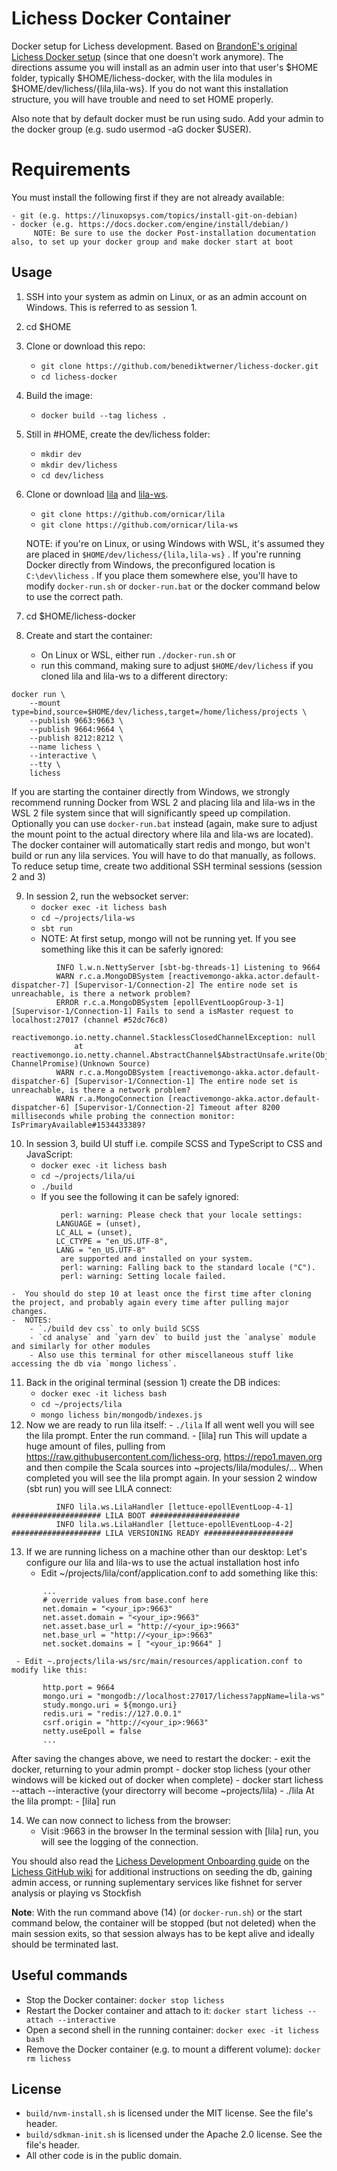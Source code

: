 # Lichess Docker Container

Docker setup for Lichess development. Based on [BrandonE's original Lichess Docker setup](https://github.com/BrandonE/lichocker) (since that one doesn't work anymore). The directions assume you will install as an admin user into that user's $HOME folder, typically $HOME/lichess-docker, with the lila modules in $HOME/dev/lichess/{lila,lila-ws}. If you do not want this installation structure, you will have trouble and need to set HOME properly.

Also note that by default docker must be run using sudo. Add your admin to the docker group (e.g. sudo usermod -aG docker $USER).

# Requirements
You must install the following first if they are not already available:

    - git (e.g. https://linuxopsys.com/topics/install-git-on-debian)
    - docker (e.g. https://docs.docker.com/engine/install/debian/)
         NOTE: Be sure to use the docker Post-installation documentation also, to set up your docker group and make docker start at boot

## Usage

1. SSH into your system as admin on Linux, or as an admin account on Windows. This is referred to as session 1.
2. cd $HOME
3. Clone or download this repo:
     - `git clone https://github.com/benediktwerner/lichess-docker.git`
     - `cd lichess-docker`
4. Build the image: 
     - `docker build --tag lichess .`
5. Still in #HOME, create the dev/lichess folder:
     - `mkdir dev` 
     - `mkdir dev/lichess`
     - `cd dev/lichess`
6. Clone or download [lila](https://github.com/ornicar/lila) and [lila-ws](https://github.com/ornicar/lila-ws). 
     - `git clone https://github.com/ornicar/lila`
     - `git clone https://github.com/ornicar/lila-ws` 
     
     NOTE: if you're on Linux, or using Windows with WSL, it's assumed they are placed in `$HOME/dev/lichess/{lila,lila-ws}` . 
     If you're running Docker directly from Windows, the preconfigured location is `C:\dev\lichess` .
     If you place them somewhere else, you'll have to modify `docker-run.sh` or `docker-run.bat` or the docker command below to use the correct path.
7. cd $HOME/lichess-docker
8. Create and start the container:

     - On Linux or WSL, either run `./docker-run.sh` or 
     - run this command, making sure to adjust `$HOME/dev/lichess` if you cloned lila and lila-ws to a different directory:
```
docker run \
    --mount type=bind,source=$HOME/dev/lichess,target=/home/lichess/projects \
    --publish 9663:9663 \
    --publish 9664:9664 \
    --publish 8212:8212 \
    --name lichess \
    --interactive \
    --tty \
    lichess
```

If you are starting the container directly from Windows, we strongly recommend running Docker from WSL 2 and placing lila and lila-ws in the WSL 2 file system since that will significantly speed up compilation. Optionally you can use `docker-run.bat` instead (again, make sure to adjust the mount point to the actual directory where lila and lila-ws are located).
The docker container will automatically start redis and mongo, but won't build or run any lila services. You will have to do that manually, as follows.
To reduce setup time, create two additional SSH terminal sessions (session 2 and 3) 

9. In session 2, run the websocket server: 
    - `docker exec -it lichess bash` 
    - `cd ~/projects/lila-ws` 
    - `sbt run`
    - NOTE: At first setup, mongo will not be running yet. If you see something like this it can be saferly ignored:
```
          INFO l.w.n.NettyServer [sbt-bg-threads-1] Listening to 9664
          WARN r.c.a.MongoDBSystem [reactivemongo-akka.actor.default-dispatcher-7] [Supervisor-1/Connection-2] The entire node set is unreachable, is there a network problem?
          ERROR r.c.a.MongoDBSystem [epollEventLoopGroup-3-1] [Supervisor-1/Connection-1] Fails to send a isMaster request to localhost:27017 (channel #52dc76c8)
          reactivemongo.io.netty.channel.StacklessClosedChannelException: null
	          at reactivemongo.io.netty.channel.AbstractChannel$AbstractUnsafe.write(Object, ChannelPromise)(Unknown Source)
          WARN r.c.a.MongoDBSystem [reactivemongo-akka.actor.default-dispatcher-6] [Supervisor-1/Connection-1] The entire node set is unreachable, is there a network problem?
          WARN r.a.MongoConnection [reactivemongo-akka.actor.default-dispatcher-6] [Supervisor-1/Connection-2] Timeout after 8200 milliseconds while probing the connection monitor: IsPrimaryAvailable#1534433389?
```
          
10. In session 3, build UI stuff i.e. compile SCSS and TypeScript to CSS and JavaScript:
    - `docker exec -it lichess bash` 
    - `cd ~/projects/lila/ui`
    - `./build` 
    - If you see the following it can be safely ignored:
```
           perl: warning: Please check that your locale settings:
	      LANGUAGE = (unset),
	      LC_ALL = (unset),
	      LC_CTYPE = "en_US.UTF-8",
	      LANG = "en_US.UTF-8"
           are supported and installed on your system.
           perl: warning: Falling back to the standard locale ("C").
           perl: warning: Setting locale failed.
```

    -  You should do step 10 at least once the first time after cloning the project, and probably again every time after pulling major changes.
    -  NOTES:
        - `./build dev css` to only build SCSS
        - `cd analyse` and `yarn dev` to build just the `analyse` module and similarly for other modules
        - Also use this terminal for other miscellaneous stuff like accessing the db via `mongo lichess`.
 11. Back in the original terminal (session 1) create the DB indices:
      - `docker exec -it lichess bash` 
      - `cd ~/projects/lila`
      - `mongo lichess bin/mongodb/indexes.js`
 12.  Now we are ready to run lila itself: 
     - `./lila` 
     If all went well you will see the lila prompt. Enter the run command.
     - [lila] run
     This will update a huge amount of files, pulling from https://raw.githubusercontent.com/lichess-org, https://repo1.maven.org
          and then compile the Scala sources into ~projects/lila/modules/... 
     When completed you will see the lila prompt again.
     In your session 2 window (sbt run) you will see LILA connect:
```
          INFO lila.ws.LilaHandler [lettuce-epollEventLoop-4-1] #################### LILA BOOT ####################
          INFO lila.ws.LilaHandler [lettuce-epollEventLoop-4-2] #################### LILA VERSIONING READY ####################
```
13.  If we are running lichess on a machine other than our desktop:
     Let's configure our lila and lila-ws to use the actual installation host info
     - Edit ~/projects/lila/conf/application.conf to add something like this:
```
       ...
       # override values from base.conf here
       net.domain = "<your_ip>:9663"
       net.asset.domain = "<your_ip>:9663"
       net.asset.base_url = "http://<your_ip>:9663"
       net.base_url = "http://<your_ip>:9663"
       net.socket.domains = [ "<your_ip:9664" ]
```
     - Edit ~.projects/lila-ws/src/main/resources/application.conf to modify like this:
```
       http.port = 9664
       mongo.uri = "mongodb://localhost:27017/lichess?appName=lila-ws"
       study.mongo.uri = ${mongo.uri}
       redis.uri = "redis://127.0.0.1"
       csrf.origin = "http://<your_ip>:9663"
       netty.useEpoll = false
       ...
  ```
  After saving the changes above, we need to restart the docker:
    - exit the docker, returning to your admin prompt
    - docker stop lichess (your other windows will be kicked out of docker when complete)
    - docker start lichess --attach --interactive (your directorry will become ~projects/lila)
    - ./lila
    At the lila prompt:
    - [lila] run
       
14. We can now connect to lichess from the browser:
     - Visit <your host ip>:9663 in the browser
     In the terminal session with [lila] run, you will see the logging of the connection.
     
You should also read the [Lichess Development Onboarding guide](https://github.com/ornicar/lila/wiki/Lichess-Development-Onboarding#installation) on the [Lichess GitHub wiki](https://github.com/ornicar/lila/wiki) for additional instructions on seeding the db, gaining admin access, or running suplementary services like fishnet for server analysis or playing vs Stockfish

**Note**: With the run command above (14) (or `docker-run.sh`) or the start command below, the container will be stopped (but not deleted) when the main session exits, so that session always has to be kept alive and ideally should be terminated last.

## Useful commands

* Stop the Docker container: `docker stop lichess`
* Restart the Docker container and attach to it: `docker start lichess --attach --interactive`
* Open a second shell in the running container: `docker exec -it lichess bash`
* Remove the Docker container (e.g. to mount a different volume): `docker rm lichess`

## License

- `build/nvm-install.sh` is licensed under the MIT license. See the file's header.
- `build/sdkman-init.sh` is licensed under the Apache 2.0 license. See the file's header.
- All other code is in the public domain.
